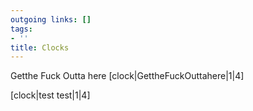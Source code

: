 ```yaml
---
outgoing links: []
tags:
- ''
title: Clocks
---
```

Getthe Fuck Outta here
[clock|GettheFuckOuttahere|1|4]

[clock|test test|1|4]

